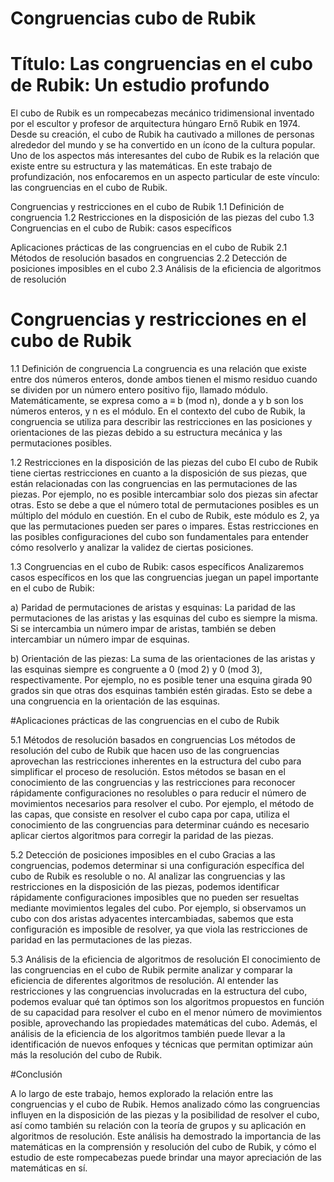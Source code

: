 # Congruencias cubo de Rubik

# Título: Las congruencias en el cubo de Rubik: Un estudio profundo


El cubo de Rubik es un rompecabezas mecánico tridimensional inventado por el escultor y profesor de arquitectura húngaro Ernő Rubik en 1974. Desde su creación, el cubo de Rubik ha cautivado a millones de personas alrededor del mundo y se ha convertido en un ícono de la cultura popular. Uno de los aspectos más interesantes del cubo de Rubik es la relación que existe entre su estructura y las matemáticas. En este trabajo de profundización, nos enfocaremos en un aspecto particular de este vínculo: las congruencias en el cubo de Rubik.

Congruencias y restricciones en el cubo de Rubik
1.1 Definición de congruencia
1.2 Restricciones en la disposición de las piezas del cubo
1.3 Congruencias en el cubo de Rubik: casos específicos

Aplicaciones prácticas de las congruencias en el cubo de Rubik
2.1 Métodos de resolución basados en congruencias
2.2 Detección de posiciones imposibles en el cubo
2.3 Análisis de la eficiencia de algoritmos de resolución


# Congruencias y restricciones en el cubo de Rubik

1.1 Definición de congruencia
La congruencia es una relación que existe entre dos números enteros, donde ambos tienen el mismo residuo cuando se dividen por un número entero positivo fijo, llamado módulo. Matemáticamente, se expresa como a ≡ b (mod n), donde a y b son los números enteros, y n es el módulo. En el contexto del cubo de Rubik, la congruencia se utiliza para describir las restricciones en las posiciones y orientaciones de las piezas debido a su estructura mecánica y las permutaciones posibles.

1.2 Restricciones en la disposición de las piezas del cubo
El cubo de Rubik tiene ciertas restricciones en cuanto a la disposición de sus piezas, que están relacionadas con las congruencias en las permutaciones de las piezas. Por ejemplo, no es posible intercambiar solo dos piezas sin afectar otras. Esto se debe a que el número total de permutaciones posibles es un múltiplo del módulo en cuestión. En el cubo de Rubik, este módulo es 2, ya que las permutaciones pueden ser pares o impares. Estas restricciones en las posibles configuraciones del cubo son fundamentales para entender cómo resolverlo y analizar la validez de ciertas posiciones.

1.3 Congruencias en el cubo de Rubik: casos específicos
Analizaremos casos específicos en los que las congruencias juegan un papel importante en el cubo de Rubik:

a) Paridad de permutaciones de aristas y esquinas: La paridad de las permutaciones de las aristas y las esquinas del cubo es siempre la misma. Si se intercambia un número impar de aristas, también se deben intercambiar un número impar de esquinas.

b) Orientación de las piezas: La suma de las orientaciones de las aristas y las esquinas siempre es congruente a 0 (mod 2) y 0 (mod 3), respectivamente. Por ejemplo, no es posible tener una esquina girada 90 grados sin que otras dos esquinas también estén giradas. Esto se debe a una congruencia en la orientación de las esquinas.


#Aplicaciones prácticas de las congruencias en el cubo de Rubik

5.1 Métodos de resolución basados en congruencias
Los métodos de resolución del cubo de Rubik que hacen uso de las congruencias aprovechan las restricciones inherentes en la estructura del cubo para simplificar el proceso de resolución. Estos métodos se basan en el conocimiento de las congruencias y las restricciones para reconocer rápidamente configuraciones no resolubles o para reducir el número de movimientos necesarios para resolver el cubo. Por ejemplo, el método de las capas, que consiste en resolver el cubo capa por capa, utiliza el conocimiento de las congruencias para determinar cuándo es necesario aplicar ciertos algoritmos para corregir la paridad de las piezas.

5.2 Detección de posiciones imposibles en el cubo
Gracias a las congruencias, podemos determinar si una configuración específica del cubo de Rubik es resoluble o no. Al analizar las congruencias y las restricciones en la disposición de las piezas, podemos identificar rápidamente configuraciones imposibles que no pueden ser resueltas mediante movimientos legales del cubo. Por ejemplo, si observamos un cubo con dos aristas adyacentes intercambiadas, sabemos que esta configuración es imposible de resolver, ya que viola las restricciones de paridad en las permutaciones de las piezas.

5.3 Análisis de la eficiencia de algoritmos de resolución
El conocimiento de las congruencias en el cubo de Rubik permite analizar y comparar la eficiencia de diferentes algoritmos de resolución. Al entender las restricciones y las congruencias involucradas en la estructura del cubo, podemos evaluar qué tan óptimos son los algoritmos propuestos en función de su capacidad para resolver el cubo en el menor número de movimientos posible, aprovechando las propiedades matemáticas del cubo. Además, el análisis de la eficiencia de los algoritmos también puede llevar a la identificación de nuevos enfoques y técnicas que permitan optimizar aún más la resolución del cubo de Rubik.


#Conclusión

A lo largo de este trabajo, hemos explorado la relación entre las congruencias y el cubo de Rubik. Hemos analizado cómo las congruencias influyen en la disposición de las piezas y la posibilidad de resolver el cubo, así como también su relación con la teoría de grupos y su aplicación en algoritmos de resolución. Este análisis ha demostrado la importancia de las matemáticas en la comprensión y resolución del cubo de Rubik, y cómo el estudio de este rompecabezas puede brindar una mayor apreciación de las matemáticas en sí.
